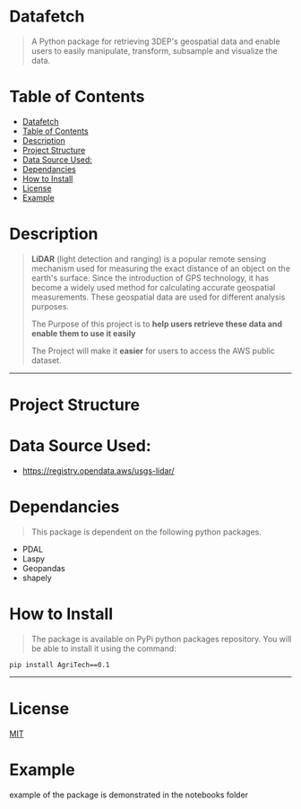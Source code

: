 # Datafetch
> A Python package for retrieving 3DEP's geospatial data and enable users to easily manipulate, transform, subsample and visualize the data. 

# Table of Contents
- [Datafetch](#datafetch)
- [Table of Contents](#table-of-contents)
- [Description](#description)
- [Project Structure](#project-structure)
- [Data Source Used:](#data-source-used)
- [Dependancies](#dependancies)
- [How to Install](#how-to-install)
- [License](#license)
- [Example](#example)

# Description
> **LiDAR** (light detection and ranging) is a popular remote sensing mechanism used for measuring the exact distance of an object on the earth's surface. Since the introduction of GPS technology, it has become a widely used method for calculating accurate geospatial measurements. These geospatial data are used for different analysis purposes.
>
>The Purpose of this project is to **help users retrieve these data and enable them to use it easily**
>
>The Project will make it **easier** for users to access the AWS public dataset. 

<hr>

# Project Structure

# Data Source Used:
- https://registry.opendata.aws/usgs-lidar/

# Dependancies

>This package is dependent on the following python packages.

* PDAL
* Laspy
* Geopandas
* shapely
# How to Install
>The package is available on PyPi python packages repository. You will be able to install it using the command:
```
pip install AgriTech==0.1
```
<hr>

# License
[MIT](https://github.com/nebasam/AgriTech---USGS-LIDAR-package)

# Example
example of the package is demonstrated in the notebooks folder 

